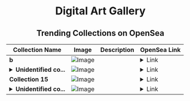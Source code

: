 <div align="center">

# Digital Art Gallery

## Trending Collections on OpenSea

| Collection Name                       | Image                                                                                     | Description                       | OpenSea Link                                                                                          |
|---------------------------------------|-------------------------------------------------------------------------------------------|-----------------------------------|--------------------------------------------------------------------------------------------------------|
| **b** | ![Image](https://i.seadn.io/s/raw/files/d2444d4a22b8d7f8f8604e9029550488.jpg?w=500&auto=format?w=200&auto=format) |  | <details><summary>Link</summary>[b](https://opensea.io/collection/b-13871)</details> |
| **<details><summary>Unidentified co...</summary>Unidentified contract 6e510b1f-e7c0-4b5b-b38f-14007ff20648</details>** | ![Image](https://i.seadn.io/s/raw/files/e9acf51ddce687ccf33c485e916aec1b.jpg?w=500&auto=format?w=200&auto=format) |  | <details><summary>Link</summary>[Unidentified contract 6e510b1f-e7c0-4b5b-b38f-14007ff20648](https://opensea.io/collection/unidentified-contract-6e510b1f-e7c0-4b5b-b38f-1400)</details> |
| **Collection 15** | ![Image](https://i.seadn.io/s/raw/files/cf57d187551dd413e4295042fa0b97b2.jpg?w=500&auto=format?w=200&auto=format) |  | <details><summary>Link</summary>[Collection 15](https://opensea.io/collection/collection-15-70)</details> |
| **<details><summary>Unidentified co...</summary>Unidentified contract 9696bb63-14df-4012-8d3f-7a351b8ff953</details>** | ![Image](https://i.seadn.io/s/raw/files/a837708742ad8afcb35eb60ba787976d.jpg?w=500&auto=format?w=200&auto=format) |  | <details><summary>Link</summary>[Unidentified contract 9696bb63-14df-4012-8d3f-7a351b8ff953](https://opensea.io/collection/unidentified-contract-9696bb63-14df-4012-8d3f-7a35)</details> |

</div>